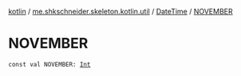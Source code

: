 [kotlin](../../index.md) / [me.shkschneider.skeleton.kotlin.util](../index.md) / [DateTime](index.md) / [NOVEMBER](./-n-o-v-e-m-b-e-r.md)

# NOVEMBER

`const val NOVEMBER: `[`Int`](https://kotlinlang.org/api/latest/jvm/stdlib/kotlin/-int/index.html)